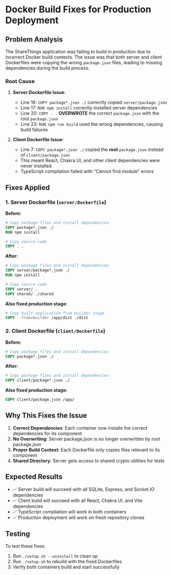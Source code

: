 # Docker Build Fixes for Production Deployment

## Problem Analysis

The ShareThings application was failing to build in production due to incorrect Docker build contexts. The issue was that both server and client Dockerfiles were copying the wrong `package.json` files, leading to missing dependencies during the build process.

### Root Cause

1. **Server Dockerfile Issue**: 
   - Line 16: `COPY package*.json ./` correctly copied `server/package.json`
   - Line 17: `RUN npm install` correctly installed server dependencies
   - Line 20: `COPY . .` **OVERWROTE** the correct `package.json` with the root `package.json`
   - Line 23: `RUN npm run build` used the wrong dependencies, causing build failures

2. **Client Dockerfile Issue**:
   - Line 7: `COPY package*.json ./` copied the **root** `package.json` instead of `client/package.json`
   - This meant React, Chakra UI, and other client dependencies were never installed
   - TypeScript compilation failed with "Cannot find module" errors

## Fixes Applied

### 1. Server Dockerfile (`server/Dockerfile`)

**Before:**
```dockerfile
# Copy package files and install dependencies
COPY package*.json ./
RUN npm install

# Copy source code
COPY . .
```

**After:**
```dockerfile
# Copy package files and install dependencies
COPY server/package*.json ./
RUN npm install

# Copy source code
COPY server/ .
COPY shared/ ./shared
```

**Also fixed production stage:**
```dockerfile
# Copy built application from builder stage
COPY --from=builder /app/dist ./dist
```

### 2. Client Dockerfile (`client/Dockerfile`)

**Before:**
```dockerfile
# Copy package files and install dependencies
COPY package*.json ./
```

**After:**
```dockerfile
# Copy package files and install dependencies
COPY client/package*.json ./
```

**Also fixed production stage:**
```dockerfile
COPY client/package.json /app/
```

## Why This Fixes the Issue

1. **Correct Dependencies**: Each container now installs the correct dependencies for its component
2. **No Overwriting**: Server package.json is no longer overwritten by root package.json
3. **Proper Build Context**: Each Dockerfile only copies files relevant to its component
4. **Shared Directory**: Server gets access to shared crypto utilities for tests

## Expected Results

- ✅ Server build will succeed with all SQLite, Express, and Socket.IO dependencies
- ✅ Client build will succeed with all React, Chakra UI, and Vite dependencies  
- ✅ TypeScript compilation will work in both containers
- ✅ Production deployment will work on fresh repository clones

## Testing

To test these fixes:
1. Run `./setup.sh --uninstall` to clean up
2. Run `./setup.sh` to rebuild with the fixed Dockerfiles
3. Verify both containers build and start successfully